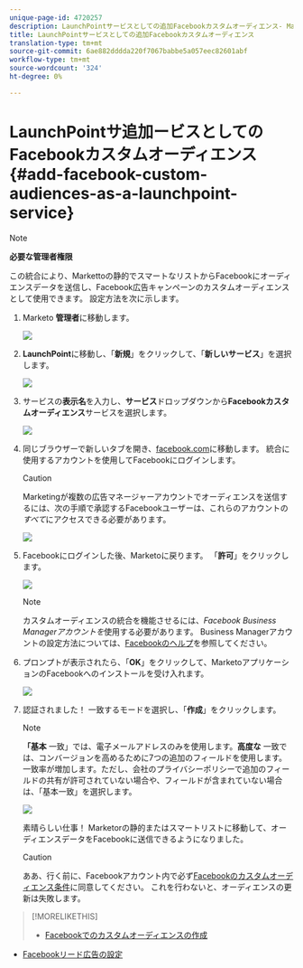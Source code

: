 ```yaml
---
unique-page-id: 4720257
description: LaunchPointサービスとしての追加Facebookカスタムオーディエンス- Marketto Docs — 製品ドキュメント
title: LaunchPointサービスとしての追加Facebookカスタムオーディエンス
translation-type: tm+mt
source-git-commit: 6ae882dddda220f7067babbe5a057eec82601abf
workflow-type: tm+mt
source-wordcount: '324'
ht-degree: 0%

---
```



# LaunchPointサ追加ービスとしてのFacebookカスタムオーディエンス{#add-facebook-custom-audiences-as-a-launchpoint-service}

>[!NOTE]
>
>**必要な管理者権限**

この統合により、Markettoの静的でスマートなリストからFacebookにオーディエンスデータを送信し、Facebook広告キャンペーンのカスタムオーディエンスとして使用できます。 設定方法を次に示します。

1. Marketo **管理者**&#x200B;に移動します。

   ![](assets/image2016-11-29-10-3a50-3a29.png)

1. **LaunchPoint**&#x200B;に移動し、「**新規**」をクリックして、「**新しいサービス**」を選択します。

   ![](assets/image2016-11-29-10-3a51-3a11.png)

1. サービスの&#x200B;**表示名**&#x200B;を入力し、**サービス**&#x200B;ドロップダウンから&#x200B;**Facebookカスタムオーディエンス**&#x200B;サービスを選択します。

   ![](assets/image2016-11-29-12-3a51-3a8.png)

1. 同じブラウザーで新しいタブを開き、[facebook.com](https://www.facebook.com/)に移動します。 統合に使用するアカウントを使用してFacebookにログインします。

   >[!CAUTION]
   >
   >Marketingが複数の広告マネージャーアカウントでオーディエンスを送信するには、次の手順で承認するFacebookユーザーは、これらのアカウントの&#x200B;*すべて*&#x200B;にアクセスできる必要があります。

   ![](assets/image2016-11-29-10-3a52-3a29.png)

1. Facebookにログインした後、Marketoに戻ります。 「**許可**」をクリックします。

   ![](assets/fb-custom-authorize-hand.png)

   >[!NOTE]
   >
   >カスタムオーディエンスの統合を機能させるには、_Facebook Business Managerアカウントを_&#x200B;使用する必要があります。 Business Managerアカウントの設定方法については、[Facebookのヘルプ](https://www.facebook.com/business/help/1710077379203657)を参照してください。

1. プロンプトが表示されたら、「**OK**」をクリックして、MarketoアプリケーションのFacebookへのインストールを受け入れます。

   ![](assets/image2016-11-29-10-3a56-3a3.png)

1. 認証されました！ 一致するモードを選択し、「**作成**」をクリックします。

   >[!NOTE]
   >
   >**「基本** 一致」では、電子メールアドレスのみを使用します。**高度な** 一致では、コンバージョンを高めるために7つの追加のフィールドを使用します。一致率が増加します。ただし、会社のプライバシーポリシーで追加のフィールドの共有が許可されていない場合や、フィールドが含まれていない場合は、「基本一致」を選択します。

   ![](assets/fb-custom-adv-matching-hands.png)

   素晴らしい仕事！ Marketorの静的またはスマートリストに移動して、オーディエンスデータをFacebookに送信できるようになりました。

   >[!CAUTION]
   >
   >ああ、行く前に、Facebookアカウント内で必ず[Facebookのカスタムオーディエンス条件](https://www.facebook.com/ads/manage/customaudiences/tos.php)に同意してください。 これを行わないと、オーディエンスの更新は失敗します。

>[!MORELIKETHIS]
>
>* [Facebookでのカスタムオーディエンスの作成](/help/marketo/product-docs/demand-generation/facebook/create-a-custom-audience-in-facebook.md)
   >
   >
* [Facebookリード広告の設定](/help/marketo/product-docs/demand-generation/facebook/set-up-facebook-lead-ads.md)


